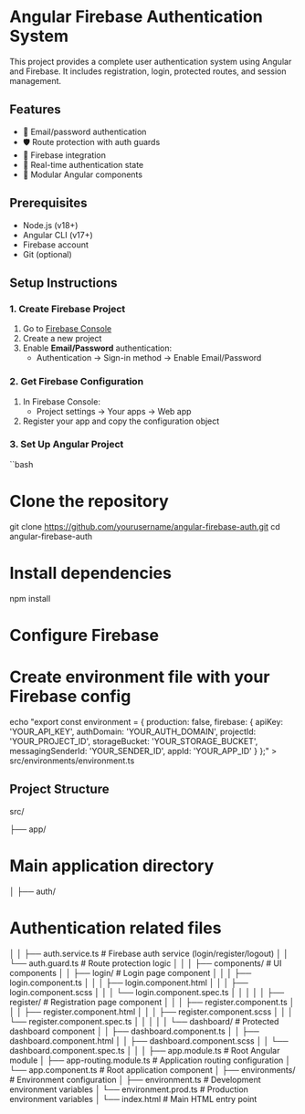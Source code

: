 # Angular Firebase Authentication System

This project provides a complete user authentication system using Angular and Firebase. It includes registration, login, protected routes, and session management.

## Features

- 🔐 Email/password authentication  
- 🛡️ Route protection with auth guards  
- 📱 Firebase integration  
- 🔄 Real-time authentication state  
- 🧩 Modular Angular components  

## Prerequisites

- Node.js (v18+)  
- Angular CLI (v17+)  
- Firebase account  
- Git (optional)  

## Setup Instructions

### 1. Create Firebase Project
1. Go to [Firebase Console](https://console.firebase.google.com/)  
2. Create a new project  
3. Enable **Email/Password** authentication:  
   - Authentication → Sign-in method → Enable Email/Password  

### 2. Get Firebase Configuration
1. In Firebase Console:  
   - Project settings → Your apps → Web app  
2. Register your app and copy the configuration object  

### 3. Set Up Angular Project
``bash
# Clone the repository
git clone https://github.com/yourusername/angular-firebase-auth.git
cd angular-firebase-auth

# Install dependencies
npm install

# Configure Firebase
# Create environment file with your Firebase config
echo "export const environment = {
  production: false,
  firebase: {
    apiKey: 'YOUR_API_KEY',
    authDomain: 'YOUR_AUTH_DOMAIN',
    projectId: 'YOUR_PROJECT_ID',
    storageBucket: 'YOUR_STORAGE_BUCKET',
    messagingSenderId: 'YOUR_SENDER_ID',
    appId: 'YOUR_APP_ID'
  }
};" > src/environments/environment.ts




## Project Structure
src/

├── app/
# Main application directory
│ ├── auth/ 
# Authentication related files
│ │ ├── auth.service.ts # Firebase auth service (login/register/logout)
│ │ └── auth.guard.ts # Route protection logic
│ │
│ ├── components/ # UI components
│ │ ├── login/ # Login page component
│ │ │ ├── login.component.ts
│ │ │ ├── login.component.html
│ │ │ ├── login.component.scss
│ │ │ └── login.component.spec.ts
│ │ │
│ │ ├── register/ # Registration page component
│ │ │ ├── register.component.ts
│ │ │ ├── register.component.html
│ │ │ ├── register.component.scss
│ │ │ └── register.component.spec.ts
│ │ │
│ │ └── dashboard/ # Protected dashboard component
│ │ ├── dashboard.component.ts
│ │ ├── dashboard.component.html
│ │ ├── dashboard.component.scss
│ │ └── dashboard.component.spec.ts
│ │
│ ├── app.module.ts # Root Angular module
│ ├── app-routing.module.ts # Application routing configuration
│ └── app.component.ts # Root application component
│
├── environments/ # Environment configuration
│ ├── environment.ts # Development environment variables
│ └── environment.prod.ts # Production environment variables
│
└── index.html # Main HTML entry point
